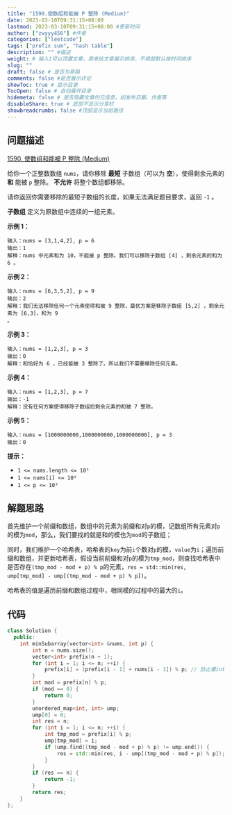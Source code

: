 ```yaml
---
title: "1590.使数组和能被 P 整除 (Medium)"
date: 2023-03-10T09:31:15+08:00
lastmod: 2023-03-10T09:31:15+08:00 #更新时间
author: ["zwyyy456"] #作者
categories: ["leetcode"]
tags: ["prefix sum", "hash table"]
description: "" #描述
weight: # 输入1可以顶置文章，用来给文章展示排序，不填就默认按时间排序
slug: ""
draft: false # 是否为草稿
comments: false #是否展示评论
showToc: true # 显示目录
TocOpen: false # 自动展开目录
hidemeta: false # 是否隐藏文章的元信息，如发布日期、作者等
disableShare: true # 底部不显示分享栏
showbreadcrumbs: false #顶部显示当前路径
---
```

## 问题描述
[1590. 使数组和能被 P 整除 (Medium)](https://leetcode.cn/problems/make-sum-divisible-by-p/)

给你一个正整数数组 `nums`，请你移除 **最短** 子数组（可以为 **空**），使得剩余元素的 **和** 能被
`p` 整除。 **不允许** 将整个数组都移除。

请你返回你需要移除的最短子数组的长度，如果无法满足题目要求，返回 `-1` 。

**子数组** 定义为原数组中连续的一组元素。

**示例 1：**

```
输入：nums = [3,1,4,2], p = 6
输出：1
解释：nums 中元素和为 10，不能被 p 整除。我们可以移除子数组 [4] ，剩余元素的和为 6 。

```

**示例 2：**

```
输入：nums = [6,3,5,2], p = 9
输出：2
解释：我们无法移除任何一个元素使得和被 9 整除，最优方案是移除子数组 [5,2] ，剩余元素为 [6,3]，和为 9
。

```

**示例 3：**

```
输入：nums = [1,2,3], p = 3
输出：0
解释：和恰好为 6 ，已经能被 3 整除了。所以我们不需要移除任何元素。

```

**示例  4：**

```
输入：nums = [1,2,3], p = 7
输出：-1
解释：没有任何方案使得移除子数组后剩余元素的和被 7 整除。

```

**示例 5：**

```
输入：nums = [1000000000,1000000000,1000000000], p = 3
输出：0

```

**提示：**

- `1 <= nums.length <= 10⁵`
- `1 <= nums[i] <= 10⁹`
- `1 <= p <= 10⁹`

## 解题思路
首先维护一个前缀和数组，数组中的元素为前缀和对`p`的模，记数组所有元素对`p`的模为`mod`，那么，我们要找的就是和的模也为`mod`的子数组；

同时，我们维护一个哈希表，哈希表的`key`为前`i`个数对`p`的模，`value`为`i`；遍历前缀和数组，并更新哈希表，假设当前前缀和对`p`的模为`tmp_mod`，则查找哈希表中是否存在`(tmp_mod - mod + p) % p`的元素，`res = std::min(res, ump[tmp_mod] - ump[(tmp_mod - mod + p) % p])`。

哈希表的值是遍历前缀和数组过程中，相同模的过程中的最大的`i`。

## 代码
```cpp
class Solution {
  public:
    int minSubarray(vector<int> &nums, int p) {
        int n = nums.size();
        vector<int> prefix(n + 1);
        for (int i = 1; i <= n; ++i) {
            prefix[i] = (prefix[i - 1] + nums[i - 1]) % p; // 防止爆int
        }
        int mod = prefix[n] % p;
        if (mod == 0) {
            return 0;
        }
        unordered_map<int, int> ump;
        ump[0] = 0;
        int res = n;
        for (int i = 1; i <= n; ++i) {
            int tmp_mod = prefix[i] % p;
            ump[tmp_mod] = i;
            if (ump.find((tmp_mod - mod + p) % p) != ump.end()) {
                res = std::min(res, i - ump[(tmp_mod - mod + p) % p]);
            }
        }
        if (res == n) {
            return -1;
        }
        return res;
    }
};
```